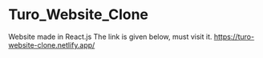 # Turo_Website_Clone
Website made in React.js
The link is given below, must visit it.
https://turo-website-clone.netlify.app/
